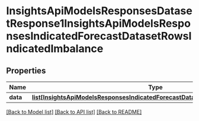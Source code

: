 # InsightsApiModelsResponsesDatasetResponse1InsightsApiModelsResponsesIndicatedForecastDatasetRowsIndicatedImbalance

## Properties
Name | Type | Description | Notes
------------ | ------------- | ------------- | -------------
**data** | [**list[InsightsApiModelsResponsesIndicatedForecastDatasetRowsIndicatedImbalance]**](InsightsApiModelsResponsesIndicatedForecastDatasetRowsIndicatedImbalance.md) |  | [optional] 

[[Back to Model list]](../README.md#documentation-for-models) [[Back to API list]](../README.md#documentation-for-api-endpoints) [[Back to README]](../README.md)

